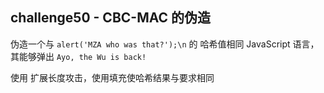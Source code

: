 ## challenge50 - CBC-MAC 的伪造

伪造一个与 `alert('MZA who was that?');\n` 的 哈希值相同 JavaScript 语言，其能够弹出 `Ayo, the Wu is back!`

使用 扩展长度攻击，使用填充使哈希结果与要求相同

